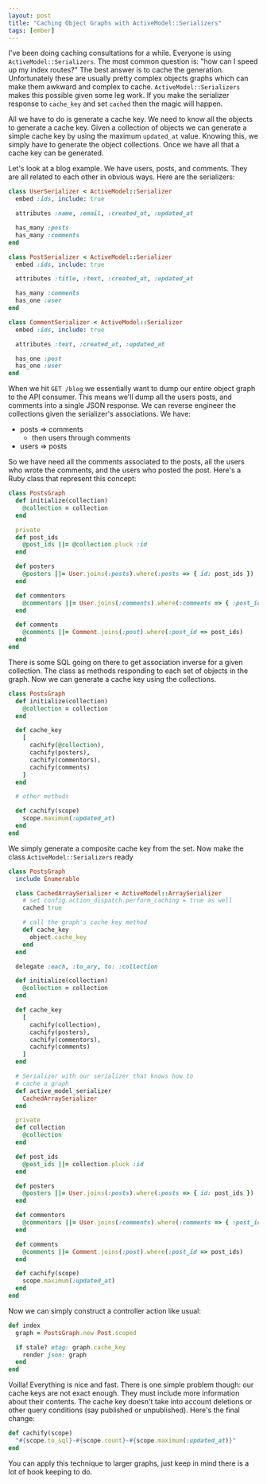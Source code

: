 ```yaml
---
layout: post
title: "Caching Object Graphs with ActiveModel::Serializers"
tags: [ember]
---
```


I've been doing caching consultations for a while. Everyone is using
`ActiveModel::Serializers`. The most common question is: "how can I
speed up my index routes?" The best answer is to cache the generation.
Unfortunately these are usually pretty complex objects graphs which
can make them awkward and complex to cache. `ActiveModel::Serializers`
makes this possible given some leg work. If you make the serializer
response to `cache_key` and set `cached` then the magic will happen.

All we have to do is generate a cache key. We need to know all the
objects to generate a cache key. Given a collection of objects we can
generate a simple cache key by using the maximum `updated_at` value.
Knowing this, we simply have to generate the object collections.
Once we have all that a cache key can be generated.

Let's look at a blog example. We have users, posts, and comments. They
are all related to each other in obvious ways. Here are the
serializers:

```ruby
class UserSerializer < ActiveModel::Serializer
  embed :ids, include: true

  attributes :name, :email, :created_at, :updated_at

  has_many :posts
  has_many :comments
end
```

```ruby
class PostSerializer < ActiveModel::Serializer
  embed :ids, include: true

  attributes :title, :text, :created_at, :updated_at

  has_many :comments
  has_one :user
end
```

```ruby
class CommentSerializer < ActiveModel::Serializer
  embed :ids, include: true

  attributes :text, :created_at, :updated_at

  has_one :post
  has_one :user
end
```

When we hit `GET /blog` we essentially want to dump our entire object
graph to the API consumer. This means we'll dump all the users posts,
and comments into a single JSON response. We can reverse engineer the
collections given the serializer's associations. We have:

* posts => comments
  * then users through comments
* users => posts

So we have need all the comments associated to the posts, all the
users who wrote the comments, and the users who posted the post.
Here's a Ruby class that represent this concept:

```ruby
class PostsGraph
  def initialize(collection)
    @collection = collection
  end

  private
  def post_ids
    @post_ids ||= @collection.pluck :id
  end

  def posters
    @posters ||= User.joins(:posts).where(:posts => { id: post_ids })
  end

  def commentors
    @commentors ||= User.joins(:comments).where(:comments => { :post_id => post_ids })
  end

  def comments
    @comments ||= Comment.joins(:post).where(:post_id => post_ids)
  end
end
```

There is some SQL going on there to get association inverse for a
given collection. The class as methods responding to each set of
objects in the graph. Now we can generate a cache key using the
collections.

```ruby
class PostsGraph
  def initialize(collection)
    @collection = collection
  end

  def cache_key
    [
      cachify(@collection),
      cachify(posters),
      cachify(commentors),
      cachify(comments)
    ]
  end

  # other methods

  def cachify(scope)
    scope.maximum(:updated_at)
  end
end
```

We simply generate a composite cache key from the set. Now make the
class `ActiveModel::Serializers` ready

```ruby
class PostsGraph
  include Enumerable

  class CachedArraySerializer < ActiveModel::ArraySerializer
    # set config.action_dispatch.perform_caching = true as well
    cached true

    # call the graph's cache key method
    def cache_key
      object.cache_key
    end
  end

  delegate :each, :to_ary, to: :collection

  def initialize(collection)
    @collection = collection
  end

  def cache_key
    [
      cachify(collection),
      cachify(posters),
      cachify(commentors),
      cachify(comments)
    ]
  end

  # Serializer with our serializer that knows how to
  # cache a graph
  def active_model_serializer
    CachedArraySerializer
  end

  private
  def collection
    @collection
  end

  def post_ids
    @post_ids ||= collection.pluck :id
  end

  def posters
    @posters ||= User.joins(:posts).where(:posts => { id: post_ids })
  end

  def commentors
    @commentors ||= User.joins(:comments).where(:comments => { :post_id => post_ids })
  end

  def comments
    @comments ||= Comment.joins(:post).where(:post_id => post_ids)
  end

  def cachify(scope)
    scope.maximum(:updated_at)
  end
end
```

Now we can simply construct a controller action like usual:

```ruby
def index
  graph = PostsGraph.new Post.scoped

  if stale? etag: graph.cache_key
    render json: graph
  end
end
```

Voilla! Everything is nice and fast. There is one simple problem
though: our cache keys are not exact enough. They must include more
information about their contents. The cache key doesn't take into
account deletions or other query conditions (say published or
unpublished). Here's the final change:

```ruby
def cachify(scope)
  "#{scope.to_sql}-#{scope.count}-#{scope.maximum(:updated_at)}"
end
```

You can apply this technique to larger graphs, just keep in mind there
is a lot of book keeping to do.
